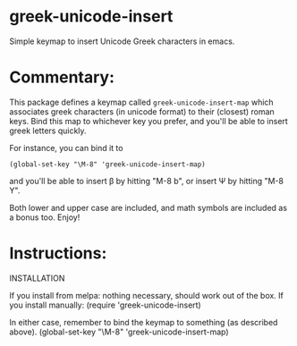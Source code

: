 greek-unicode-insert
====================

Simple keymap to insert Unicode Greek characters in emacs. 


Commentary:
===

This package defines a keymap called `greek-unicode-insert-map`
which associates greek characters (in unicode format) to their
(closest) roman keys. Bind this map to whichever key you prefer,
and you'll be able to insert greek letters quickly.

For instance, you can bind it to

    (global-set-key "\M-8" 'greek-unicode-insert-map)
and you'll be able to insert β by hitting "M-8 b", or insert Ψ by
hitting "M-8 Y".

Both lower and upper case are included, and math symbols are
included as a bonus too. Enjoy!

Instructions:
===

INSTALLATION

If you install from melpa: nothing necessary, should work out of the box.
If you install manually:
    (require 'greek-unicode-insert)

In either case, remember to bind the keymap to something (as described above).
    (global-set-key "\M-8" 'greek-unicode-insert-map)
